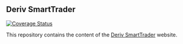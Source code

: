 ## Deriv SmartTrader

[![Coverage Status](https://coveralls.io/repos/github/deriv-com/smarttrader/badge.svg)](https://coveralls.io/github/deriv-com/smarttrader)

This repository contains the content of the [Deriv SmartTrader](https://smarttrader.deriv.com/) website.
